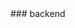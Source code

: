 <BlogInfo id="408" title="" author="白日梦想猿" pv=0 read_times=0 pre_cost_time="0" category="后端" tag_list="['']" create_time="2023.11.04 17:23:12" update_time="2023.11.04 17:23:12" />
### backend